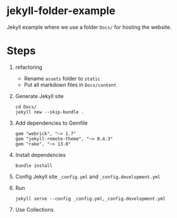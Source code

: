 # jekyll-folder-example

Jekyll example where we use a folder `Docs/` for hosting the website.

# Steps

1. refactoring
    - Rename `assets` folder to `static`
    - Put all markdown files in `Docs/content`

2. Generate Jekyll site
   ```shell
   cd Docs/
   jekyll new --skip-bundle .
   ```
3. Add dependencies to Gemfile
   ```Gemfile
   gem "webrick", "~> 1.7"
   gem "jekyll-remote-theme", "~> 0.4.3"
   gem "rake", "~> 13.0"
   ```
4. Install dependencies
   ```shell
   bundle install
   ```
5. Config Jekyll site `_config.yml` and `_config.development.yml`

6. Run
   ```shell
   jekyll serve --config _config.yml,_config.development.yml
   ```
7. Use Collections
